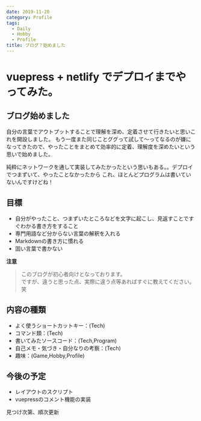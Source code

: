 ```yaml
---
date: 2019-11-20
category: Profile
tags:
  - Daily
  - Hobby
  - Profile
title: ブログ？始めました
---
```

# vuepress + netlify でデプロイまでやってみた。

## ブログ始めました  

自分の言葉でアウトプットすることで理解を深め、定着させて行きたいと思いこれを開設しました。
もう一度また同じことググって試して～ってなるのが嫌になってきたので、やったことをまとめて効率的に定着、理解度を深めたいという思いで始めました。

純粋にネットワークを通して実装してみたかったという思いもある。。デプロイでつまずいて、やったことなかったから
これ、ほとんどプログラムは書いていないんですけどね！

## 目標

* 自分がやったこと、つまずいたところなどを文字に起こし、見返すことですぐわかる書き方をすること
* 専門用語など分からない言葉の解釈を入れる
* Markdownの書き方に慣れる
* 固い言葉で書かない

**注意**

> このブログが初心者向けとなっております。  
> ですが、違うと思った点、実際に違う点等あればすぐに教えてください。笑

## 内容の種類

* よく使うショートカットキー：(Tech)
* コマンド類：(Tech)
* 書いてみたソースコード：(Tech,Program)
* 自己メモ・気づき・自分なりの考察：(Tech)
* 趣味：(Game,Hobby,Profile)

## 今後の予定

* レイアウトのスクリプト
* vuepressのコメント機能の実装

見つけ次第、順次更新
